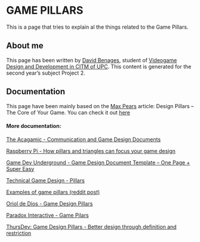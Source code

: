 # GAME PILLARS

This is a page that tries to explain al the things related to the Game Pillars.

## About me
This page has been written by [David Benages](https://github.com/Divangus), student of [Videogame Design and Development in CITM of UPC](https://www.citm.upc.edu/ing/estudis/grau-videojocs-terrassa/). This content is generated for the second year’s subject Project 2.

## Documentation

This page have been mainly based on the [Max Pears](https://twitter.com/MaxPears) article: Design Pillars – The Core of Your Game. 
You can check it out [here](https://www.gamedeveloper.com/design/design-pillars-the-core-of-your-game)

#### More documentation: 
[The Acagamic - Communication and Game Design Documents](https://acagamic.com/free-courses/intro-to-game-design/communication-and-game-design-documents/)

[Raspberry Pi - How pillars and triangles can focus your game design](https://www.raspberrypi.com/news/how-pillars-and-triangles-can-focus-your-game-design/)

[Game Dev Underground - Game Design Document Template – One Page + Super Easy](http://gdu.io/blog/game-design-document-template-one-page-super-easy/)

[Technical Game Design - Pillars](http://technicalgamedesign.blogspot.com/2011/04/pillars.html)

[Examples of game pillars (reddit post)](https://www.reddit.com/r/gamedesign/comments/eup8mz/examples_of_game_pillars/)

[Oriol de Dios - Game Design Pillars](https://orioldedios.github.io/Game-Design-Pillars/)

[Paradox Interactive - Game Pilars](https://www.paradoxinteractive.com/our-company/our-business/game-pillars)

[ThursDev: Game Design Pillars - Better design through definition and restriction](https://www.youtube.com/watch?v=_EtxKlctpXw&ab_channel=Level0Gamedev)

